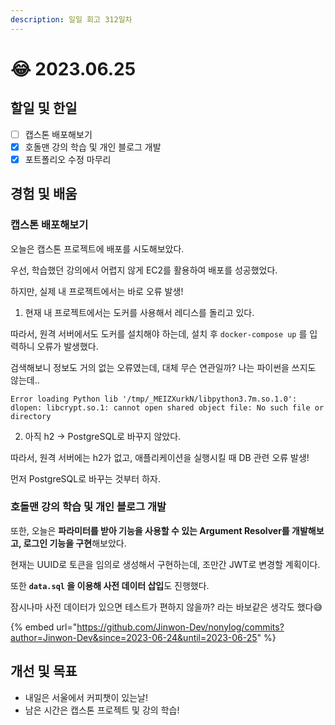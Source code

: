 ```yaml
---
description: 일일 회고 312일차
---
```


# 😂 2023.06.25

## 할일 및 한일&#x20;

* [ ] 캡스톤 배포해보기&#x20;
* [x] 호돌맨 강의 학습 및 개인 블로그 개발&#x20;
* [x] 포트폴리오 수정 마무리&#x20;

## 경험 및 배움&#x20;

### 캡스톤 배포해보기&#x20;

오늘은 캡스톤 프로젝트에 배포를 시도해보았다.

우선, 학습했던 강의에서 어렵지 않게 EC2를 활용하여 배포를 성공했었다.

하지만, 실제 내 프로젝트에서는 바로 오류 발생!

1. 현재 내 프로젝트에서는 도커를 사용해서 레디스를 돌리고 있다.

따라서, 원격 서버에서도 도커를 설치해야 하는데, 설치 후 `docker-compose up` 를 입력하니 오류가 발생했다.

검색해보니 정보도 거의 없는 오류였는데, 대체 무슨 연관일까? 나는 파이썬을 쓰지도 않는데..

```
Error loading Python lib '/tmp/_MEIZXurkN/libpython3.7m.so.1.0': dlopen: libcrypt.so.1: cannot open shared object file: No such file or directory
```

2. 아직 h2 -> PostgreSQL로 바꾸지 않았다.

따라서, 원격 서버에는 h2가 없고, 애플리케이션을 실행시킬 때 DB 관련 오류 발생!

먼저 PostgreSQL로 바꾸는 것부터 하자.

### 호돌맨 강의 학습 및 개인 블로그 개발&#x20;

또한, 오늘은 **파라미터를 받아 기능을 사용할 수 있는 Argument Resolver를 개발해보고, 로그인 기능을 구현**해보았다.

현재는 UUID로 토큰을 임의로 생성해서 구현하는데, 조만간 JWT로 변경할 계획이다.

또한 **`data.sql` 을 이용해 사전 데이터 삽입**도 진행했다.

잠시나마 사전 데이터가 있으면 테스트가 편하지 않을까? 라는 바보같은 생각도 했다😅

{% embed url="https://github.com/Jinwon-Dev/nonylog/commits?author=Jinwon-Dev&since=2023-06-24&until=2023-06-25" %}

## 개선 및 목표&#x20;

* 내일은 서울에서 커피챗이 있는날!&#x20;
* 남은 시간은 캡스톤 프로젝트 및 강의 학습!&#x20;
